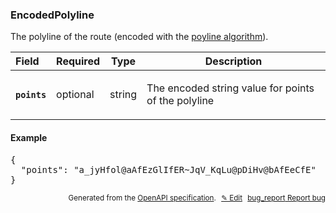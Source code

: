 <!--- This is a generated file, do not edit! -->
<!--- [START woosmap_http_schema_encodedpolyline] -->
<h3 class="schema-object" id="EncodedPolyline">EncodedPolyline</h3>

The polyline of the route (encoded with the [poyline algorithm](https://developers.google.com/maps/documentation/utilities/polylinealgorithm)).

| Field                                                                                                | Required | Type   | Description                                                                                               |
| :--------------------------------------------------------------------------------------------------- | -------- | ------ | --------------------------------------------------------------------------------------------------------- |
| <h4 id="EncodedPolyline-points" class="add-link schema-object-property-key"><code>points</code></h4> | optional | string | <div class="nonref-property-description"><p>The encoded string value for points of the polyline</p></div> |

<h4 class="schema-object-example" id="EncodedPolyline-example">Example</h4>

<pre class="notranslate lang-json prettyprint">{
  "points": "a_jyHfol@aAfEzGlIfER~JqV_KqLu@pDiHv@bAfEeCfE"
}</pre>

<p style="text-align: right; font-size: smaller;">Generated from the <a data-label="openapi-github" href="https://github.com/woosmap/openapi-specification" title="Woosmap OpenAPI Specification" class="external">OpenAPI specification</a>.
<a data-label="openapi-github-woosmap-http-schema-encodedpolyline" data-action="edit" style="margin-left: 5px;" href="https://github.com/woosmap/openapi-specification/blob/main/specification/schemas/EncodedPolyline.yml" title="Edit on GitHub">✎ Edit</a>
<a data-label="openapi-github-woosmap-http-schema-encodedpolyline" data-action="bug" style="margin-left: 5px;" href="https://github.com/woosmap/openapi-specification/issues/new?assignees=&labels=type%3A+bug%2C+triage+me&template=bug_report.md&title=[schemas] Bug - EncodedPolyline" title="File bug for schemas on GitHub"><span class="material-icons">bug_report</span> Report bug</a>
</p>

<!--- [END woosmap_http_schema_encodedpolyline] -->
